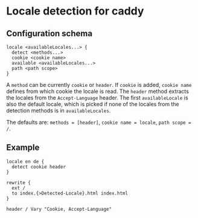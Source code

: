 # Locale detection for caddy

## Configuration schema

    locale <availableLocales...> {
      detect <methods...>
      cookie <cookie name>
      available <availableLocales...>
      path <path scope>
    }

A `method` can be currently `cookie` or `header`. If `cookie` is added, `cookie name` defines from which cookie the
locale is read. The `header` method extracts the locales from the `Accept-Language` header. The first `availableLocale`
is also the default locale, which is picked if none of the locales from the detection methods is in `availableLocales`.

The defaults are: `methods = [header]`,  `cookie name = locale`, `path scope = /`.

## Example

    locale en de {
      detect cookie header
    }

    rewrite {
      ext /
      to index.{>Detected-Locale}.html index.html
    }

    header / Vary "Cookie, Accept-Language"
